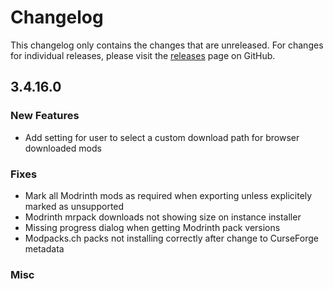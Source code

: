 # Changelog

This changelog only contains the changes that are unreleased. For changes for individual releases, please visit the
[releases](https://github.com/ATLauncher/ATLauncher/releases) page on GitHub.

## 3.4.16.0

### New Features
- Add setting for user to select a custom download path for browser downloaded mods

### Fixes
- Mark all Modrinth mods as required when exporting unless explicitely marked as unsupported
- Modrinth mrpack downloads not showing size on instance installer
- Missing progress dialog when getting Modrinth pack versions
- Modpacks.ch packs not installing correctly after change to CurseForge metadata

### Misc
